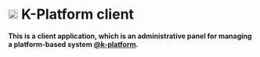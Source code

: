 <h1>
    <img src="https://raw.githubusercontent.com/alexander-kiriliuk/k-platform-core/master/guide/res/kp-logo.png" alt="logo" height="20"/> K-Platform client
</h1>

__This is a client application, which is an administrative panel for managing a platform-based system [@k-platform](https://github.com/alexander-kiriliuk/k-platform-core).__

